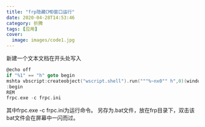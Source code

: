 ```yaml
---
title: "frp隐藏CMD窗口运行"
date: 2020-04-28T14:53:46
category: 折腾
tags: [应用]
cover:
  image: images/code1.jpg
---
```



新建一个文本文档在开头处写入

```go
@echo off
if "%1" == "h" goto begin
mshta vbscript:createobject("wscript.shell").run("""%~nx0"" h",0)(window.close)&&exit
:begin
REM
frpc.exe -c frpc.ini
```
其中frpc.exe -c frpc.ini为运行命令。
另存为.bat文件，放在frp目录下，双击该bat文件会在屏幕中一闪而过。
<!--more-->